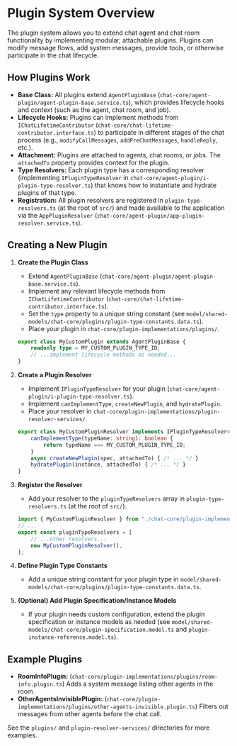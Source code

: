# Plugin System Overview

The plugin system allows you to extend chat agent and chat room functionality by implementing modular, attachable plugins. Plugins can modify message flows, add system messages, provide tools, or otherwise participate in the chat lifecycle.

## How Plugins Work

- **Base Class:** All plugins extend `AgentPluginBase` (`chat-core/agent-plugin/agent-plugin-base.service.ts`), which provides lifecycle hooks and context (such as the agent, chat room, and job).
- **Lifecycle Hooks:** Plugins can implement methods from `IChatLifetimeContributor` (`chat-core/chat-lifetime-contributor.interface.ts`) to participate in different stages of the chat process (e.g., `modifyCallMessages`, `addPreChatMessages`, `handleReply`, etc.).
- **Attachment:** Plugins are attached to agents, chat rooms, or jobs. The `attachedTo` property provides context for the plugin.
- **Type Resolvers:** Each plugin type has a corresponding resolver (implementing `IPluginTypeResolver` in `chat-core/agent-plugin/i-plugin-type-resolver.ts`) that knows how to instantiate and hydrate plugins of that type.
- **Registration:** All plugin resolvers are registered in `plugin-type-resolvers.ts` (at the root of `src/`) and made available to the application via the `AppPluginResolver` (`chat-core/agent-plugin/app-plugin-resolver.service.ts`).

## Creating a New Plugin

1. **Create the Plugin Class**
   - Extend `AgentPluginBase` (`chat-core/agent-plugin/agent-plugin-base.service.ts`).
   - Implement any relevant lifecycle methods from `IChatLifetimeContributor` (`chat-core/chat-lifetime-contributor.interface.ts`).
   - Set the `type` property to a unique string constant (see `model/shared-models/chat-core/plugins/plugin-type-constants.data.ts`).
   - Place your plugin in `chat-core/plugin-implementations/plugins/`.

   ```typescript
   export class MyCustomPlugin extends AgentPluginBase {
       readonly type = MY_CUSTOM_PLUGIN_TYPE_ID;
       // ...implement lifecycle methods as needed...
   }
   ```

2. **Create a Plugin Resolver**
   - Implement `IPluginTypeResolver` for your plugin (`chat-core/agent-plugin/i-plugin-type-resolver.ts`).
   - Implement `canImplementType`, `createNewPlugin`, and `hydratePlugin`.
   - Place your resolver in `chat-core/plugin-implementations/plugin-resolver-services/`.

   ```typescript
   export class MyCustomPluginResolver implements IPluginTypeResolver<MyCustomPlugin> {
       canImplementType(typeName: string): boolean {
           return typeName === MY_CUSTOM_PLUGIN_TYPE_ID;
       }
       async createNewPlugin(spec, attachedTo) { /* ... */ }
       hydratePlugin(instance, attachedTo) { /* ... */ }
   }
   ```

3. **Register the Resolver**
   - Add your resolver to the `pluginTypeResolvers` array in `plugin-type-resolvers.ts` (at the root of `src/`).

   ```typescript
   import { MyCustomPluginResolver } from "./chat-core/plugin-implementations/plugin-resolver-services/my-custom-plugin-resolver";
   // ...
   export const pluginTypeResolvers = [
       // ...other resolvers...
       new MyCustomPluginResolver(),
   ];
   ```

4. **Define Plugin Type Constants**
   - Add a unique string constant for your plugin type in `model/shared-models/chat-core/plugins/plugin-type-constants.data.ts`.

5. **(Optional) Add Plugin Specification/Instance Models**
   - If your plugin needs custom configuration, extend the plugin specification or instance models as needed (see `model/shared-models/chat-core/plugin-specification.model.ts` and `plugin-instance-reference.model.ts`).

## Example Plugins

- **RoomInfoPlugin:** (`chat-core/plugin-implementations/plugins/room-info.plugin.ts`) Adds a system message listing other agents in the room.
- **OtherAgentsInvisiblePlugin:** (`chat-core/plugin-implementations/plugins/other-agents-invisible.plugin.ts`) Filters out messages from other agents before the chat call.

See the `plugins/` and `plugin-resolver-services/` directories for more examples.

